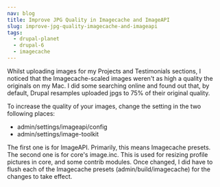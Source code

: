 ```yaml
---
nav: blog
title: Improve JPG Quality in Imagecache and ImageAPI
slug: improve-jpg-quality-imagecache-and-imageapi
tags:
  - drupal-planet
  - drupal-6
  - imagecache
---
```

Whilst uploading images for my Projects and Testimonials sections, I noticed that the Imagecache-scaled images weren't as high a quality the originals on my Mac. I did some searching online and found out that, by default, Drupal resamples uploaded jpgs to 75% of their original quality.

To increase the quality of your images, change the setting in the two following places:

* admin/settings/imageapi/config
* admin/settings/image-toolkit

The first one is for ImageAPI. Primarily, this means Imagecache presets. The second one is for core's image.inc. This is used for resizing profile pictures in core, and some contrib modules. Once changed, I did have to flush each of the Imagecache presets (admin/build/imagecache) for the changes to take effect.
